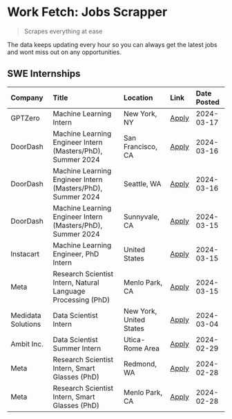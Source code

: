# Work Fetch: Jobs Scrapper
> Scrapes everything at ease

The data keeps updating every hour so you can always get the latest jobs and wont miss out on any opportunities.

## SWE Internships
<!--START_SECTION:workfetch-->
| Company            | Title                                                        | Location                | Link                                                                                                                                                                                                                                                                     | Date Posted   |
|:-------------------|:-------------------------------------------------------------|:------------------------|:-------------------------------------------------------------------------------------------------------------------------------------------------------------------------------------------------------------------------------------------------------------------------|:--------------|
| GPTZero            | Machine Learning Intern                                      | New York, NY            | [Apply](https://www.linkedin.com/jobs/view/machine-learning-intern-at-gptzero-3860723963?refId=VUNA2XqRFcL5gxgXjqZ4Tw%3D%3D&trackingId=E9GkG1WDXuDbGceAlCPW8A%3D%3D&position=11&pageNum=0&trk=public_jobs_jserp-result_search-card)                                      | 2024-03-17    |
| DoorDash           | Machine Learning Engineer Intern (Masters/PhD), Summer 2024  | San Francisco, CA       | [Apply](https://www.linkedin.com/jobs/view/machine-learning-engineer-intern-masters-phd-summer-2024-at-doordash-3736457737?refId=VUNA2XqRFcL5gxgXjqZ4Tw%3D%3D&trackingId=9ETdCU876rm%2Fgn4J5dtcqg%3D%3D&position=3&pageNum=0&trk=public_jobs_jserp-result_search-card)   | 2024-03-16    |
| DoorDash           | Machine Learning Engineer Intern (Masters/PhD), Summer 2024  | Seattle, WA             | [Apply](https://www.linkedin.com/jobs/view/machine-learning-engineer-intern-masters-phd-summer-2024-at-doordash-3736455966?refId=VUNA2XqRFcL5gxgXjqZ4Tw%3D%3D&trackingId=T5Pr9z8G4GqA%2BHhT%2Bl7bTg%3D%3D&position=4&pageNum=0&trk=public_jobs_jserp-result_search-card) | 2024-03-16    |
| DoorDash           | Machine Learning Engineer Intern (Masters/PhD), Summer 2024  | Sunnyvale, CA           | [Apply](https://www.linkedin.com/jobs/view/machine-learning-engineer-intern-masters-phd-summer-2024-at-doordash-3736454973?refId=VUNA2XqRFcL5gxgXjqZ4Tw%3D%3D&trackingId=D%2Bd34%2BALqP8pAZ2xTiPATA%3D%3D&position=2&pageNum=0&trk=public_jobs_jserp-result_search-card) | 2024-03-15    |
| Instacart          | Machine Learning Engineer, PhD Intern                        | United States           | [Apply](https://www.linkedin.com/jobs/view/machine-learning-engineer-phd-intern-at-instacart-3815634369?refId=VUNA2XqRFcL5gxgXjqZ4Tw%3D%3D&trackingId=ggkBmVTgd%2Fx82uk9IlvckQ%3D%3D&position=5&pageNum=0&trk=public_jobs_jserp-result_search-card)                      | 2024-03-15    |
| Meta               | Research Scientist Intern, Natural Language Processing (PhD) | Menlo Park, CA          | [Apply](https://www.linkedin.com/jobs/view/research-scientist-intern-natural-language-processing-phd-at-meta-3858718375?refId=VUNA2XqRFcL5gxgXjqZ4Tw%3D%3D&trackingId=KjgNz1Nv%2F33CEXNFQzw2Hg%3D%3D&position=13&pageNum=0&trk=public_jobs_jserp-result_search-card)     | 2024-03-15    |
| Medidata Solutions | Data Scientist Intern                                        | New York, United States | [Apply](https://www.linkedin.com/jobs/view/data-scientist-intern-at-medidata-solutions-3810253704?refId=VUNA2XqRFcL5gxgXjqZ4Tw%3D%3D&trackingId=1dz5Aunb1LKNsS0yYbIoOA%3D%3D&position=12&pageNum=0&trk=public_jobs_jserp-result_search-card)                             | 2024-03-04    |
| Ambit Inc.         | Data Scientist Summer Intern                                 | Utica-Rome Area         | [Apply](https://www.linkedin.com/jobs/view/data-scientist-summer-intern-at-ambit-inc-3843121918?refId=VUNA2XqRFcL5gxgXjqZ4Tw%3D%3D&trackingId=co4KQypGhHhv5S2%2BUMgLbg%3D%3D&position=6&pageNum=0&trk=public_jobs_jserp-result_search-card)                              | 2024-02-29    |
| Meta               | Research Scientist Intern, Smart Glasses (PhD)               | Redmond, WA             | [Apply](https://www.linkedin.com/jobs/view/research-scientist-intern-smart-glasses-phd-at-meta-3811304794?refId=VUNA2XqRFcL5gxgXjqZ4Tw%3D%3D&trackingId=q7KOlN84iEHmLCWPLQqAPA%3D%3D&position=10&pageNum=0&trk=public_jobs_jserp-result_search-card)                     | 2024-02-28    |
| Meta               | Research Scientist Intern, Smart Glasses (PhD)               | Menlo Park, CA          | [Apply](https://www.linkedin.com/jobs/view/research-scientist-intern-smart-glasses-phd-at-meta-3811308332?refId=VUNA2XqRFcL5gxgXjqZ4Tw%3D%3D&trackingId=nE3ylC%2Fi0xpjVa9%2Fjj4ueg%3D%3D&position=14&pageNum=0&trk=public_jobs_jserp-result_search-card)                 | 2024-02-28    |
<!--END_SECTION:workfetch-->
